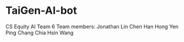 # TaiGen-AI-bot
CS Equity AI Team 6
Team members: 
Jonathan Lin
Chen Han Hong
Yen Ping Chang
Chia Hsin Wang
